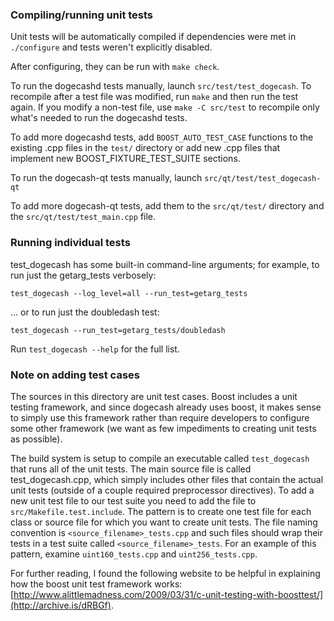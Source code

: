 ### Compiling/running unit tests

Unit tests will be automatically compiled if dependencies were met in `./configure`
and tests weren't explicitly disabled.

After configuring, they can be run with `make check`.

To run the dogecashd tests manually, launch `src/test/test_dogecash`. To recompile
after a test file was modified, run `make` and then run the test again. If you
modify a non-test file, use `make -C src/test` to recompile only what's needed
to run the dogecashd tests.

To add more dogecashd tests, add `BOOST_AUTO_TEST_CASE` functions to the existing
.cpp files in the `test/` directory or add new .cpp files that
implement new BOOST_FIXTURE_TEST_SUITE sections.

To run the dogecash-qt tests manually, launch `src/qt/test/test_dogecash-qt`

To add more dogecash-qt tests, add them to the `src/qt/test/` directory and
the `src/qt/test/test_main.cpp` file.

### Running individual tests

test_dogecash has some built-in command-line arguments; for
example, to run just the getarg_tests verbosely:

    test_dogecash --log_level=all --run_test=getarg_tests

... or to run just the doubledash test:

    test_dogecash --run_test=getarg_tests/doubledash

Run `test_dogecash --help` for the full list.

### Note on adding test cases

The sources in this directory are unit test cases.  Boost includes a
unit testing framework, and since dogecash already uses boost, it makes
sense to simply use this framework rather than require developers to
configure some other framework (we want as few impediments to creating
unit tests as possible).

The build system is setup to compile an executable called `test_dogecash`
that runs all of the unit tests.  The main source file is called
test_dogecash.cpp, which simply includes other files that contain the
actual unit tests (outside of a couple required preprocessor
directives). To add a new unit test file to our test suite you need
to add the file to `src/Makefile.test.include`. The pattern is to
create one test file for each class or source file for which you want
to create unit tests.  The file naming convention is
`<source_filename>_tests.cpp` and such files should wrap their tests
in a test suite called `<source_filename>_tests`.  For an example of
this pattern, examine `uint160_tests.cpp` and `uint256_tests.cpp`.

For further reading, I found the following website to be helpful in
explaining how the boost unit test framework works:
[http://www.alittlemadness.com/2009/03/31/c-unit-testing-with-boosttest/](http://archive.is/dRBGf).
